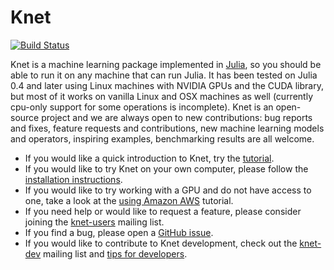 # Knet

[![Build Status](https://travis-ci.org/denizyuret/Knet.jl.svg?branch=master)](https://travis-ci.org/denizyuret/Knet.jl)
<!-- 
TODO: https://github.com/JuliaCI/Coverage.jl
[![Coverage Status](https://coveralls.io/repos/denizyuret/Knet.jl/badge.svg)](https://coveralls.io/r/denizyuret/Knet.jl)
[![Knet](http://pkg.julialang.org/badges/Knet_0.3.svg)](http://pkg.julialang.org/?pkg=Knet)
[![Knet](http://pkg.julialang.org/badges/Knet_0.4.svg)](http://pkg.julialang.org/?pkg=Knet)
[![Knet](http://pkg.julialang.org/badges/Knet_0.5.svg)](http://pkg.julialang.org/?pkg=Knet)
-->

Knet is a machine learning package implemented in
[Julia](http://julia.readthedocs.org/en/latest), so you should be able
to run it on any machine that can run Julia.  It has been tested on
Julia 0.4 and later using Linux machines with NVIDIA GPUs and the CUDA
library, but most of it works on vanilla Linux and OSX machines as
well (currently cpu-only support for some operations is incomplete).
Knet is an open-source project and we are always open to new
contributions: bug reports and fixes, feature requests and
contributions, new machine learning models and operators, inspiring
examples, benchmarking results are all welcome.

* If you would like a quick introduction to Knet, try the [tutorial](http://knet.readthedocs.org/en/latest/intro.html).
* If you would like to try Knet on your own computer, please follow the [installation instructions](http://knet.readthedocs.org/en/dev/install.html#installation).
* If you would like to try working with a GPU and do not have access to one, take a look at the [using Amazon AWS](http://knet.readthedocs.org/en/dev/install.html#using-amazon-aws) tutorial.
* If you need help or would like to request a feature, please consider joining the [knet-users](https://groups.google.com/forum/#!forum/knet-users) mailing list.
* If you find a bug, please open a [GitHub issue](https://github.com/denizyuret/Knet.jl/issues).  
* If you would like to contribute to Knet development, check out the [knet-dev](https://groups.google.com/forum/#!forum/knet-dev) mailing list and [tips for developers](http://knet.readthedocs.org/en/dev/install.html#tips-for-developers).
